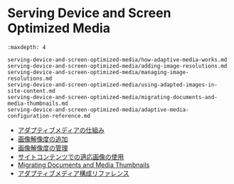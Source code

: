 # Serving Device and Screen Optimized Media

```{toctree}
:maxdepth: 4

serving-device-and-screen-optimized-media/how-adaptive-media-works.md
serving-device-and-screen-optimized-media/adding-image-resolutions.md
serving-device-and-screen-optimized-media/managing-image-resolutions.md
serving-device-and-screen-optimized-media/using-adapted-images-in-site-content.md
serving-device-and-screen-optimized-media/migrating-documents-and-media-thumbnails.md
serving-device-and-screen-optimized-media/adaptive-media-configuration-reference.md
```

- [アダプティブメディアの仕組み](./serving-device-and-screen-optimized-media/how-adaptive-media-works.md)
- [画像解像度の追加](./serving-device-and-screen-optimized-media/adding-image-resolutions.md)
- [画像解像度の管理](./serving-device-and-screen-optimized-media/managing-image-resolutions.md)
- [サイトコンテンツでの適応画像の使用](./serving-device-and-screen-optimized-media/using-adapted-images-in-site-content.md)
- [Migrating Documents and Media Thumbnails](./serving-device-and-screen-optimized-media/migrating-documents-and-media-thumbnails.md)
- [アダプティブメディア構成リファレンス](./serving-device-and-screen-optimized-media/adaptive-media-configuration-reference.md)
